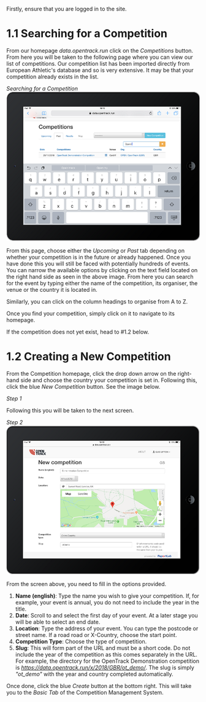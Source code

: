 <!-- TITLE: Training Manual - Create a New Competition -->

Firstly, ensure that you are logged in to the site. 
# 1.1 Searching for a Competition
From our homepage *data.opentrack.run* click on the *Competitions* button. From here you will be taken to the following page where you can view our list of competitions. Our competition list has been imported directly from European Athletic's database and so is very extensive. It may be that your competition already exists in the list. 

*Searching for a Competition*
![Comp Search](/uploads/create-competitions/comp-search.png "Comp Search")

From this page, choose either the *Upcoming* or *Past* tab depending on whether your competition is in the future or already happened. Once you have done this you will still be faced with potentially hundreds of events. You can narrow the available options by clicking on the text field located on the right hand side as seen in the above image. From here you can search for the event by typing either the name of the competition, its organiser, the venue or the country it is located in.

Similarly, you can click on the column headings to organise from A to Z.

Once you find your competition, simply click on it to navigate to its homepage.

If the competition does not yet exist, head to #1.2 below.
# 1.2 Creating a New Competition
From the Competition homepage, click the drop down arrow on the right-hand side and choose the country your competition is set in. Following this, click the blue *New Competition* button. See the image below.

*Step 1*


Following this you will be taken to the next screen. 

*Step 2*
![New Comp](/uploads/create-competitions/new-comp.png "New Comp")

From the screen above, you need to fill in the options provided. 
1. **Name (english)**: Type the name you wish to give your competition. If, for example, your event is annual, you do not need to include the year in the title.
2. **Date**: Scroll to and select the first day of your event. At a later stage you will be able to select an end date.
3. **Location**: Type the address of your event. You can type the postcode or street name. If a road road or X-Country, choose the start point.
4. **Competition Type**: Choose the type of competition.
5. **Slug**: This will form part of the URL and must be a short code. Do not include the year of the competition as this comes separately in the URL. For example, the directory for the OpenTrack Demonstration competition is *https://data.opentrack.run/x/2018/GBR/ot_demo/*. The slug is simply *"ot_demo"* with the year and country completed automatically.

Once done, click the blue *Create* button at the bottom right. This will take you to the *Basic Tab* of the Competition Management System. 
